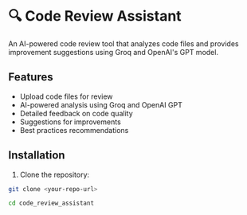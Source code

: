 # 🔍 Code Review Assistant

An AI-powered code review tool that analyzes code files and provides improvement suggestions using Groq and OpenAI's GPT model.

## Features

- Upload code files for review
- AI-powered analysis using Groq and OpenAI GPT
- Detailed feedback on code quality
- Suggestions for improvements
- Best practices recommendations

## Installation

1. Clone the repository:
```bash
git clone <your-repo-url>

cd code_review_assistant

